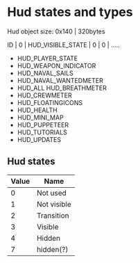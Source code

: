 # Hud states and types

Hud object size: 0x140 | 320bytes

ID | 0 | HUD_VISIBLE_STATE | 0 | 0 | .....

- HUD_PLAYER_STATE 
- HUD_WEAPON_INDICATOR 
- HUD_NAVAL_SAILS 
- HUD_NAVAL_WANTEDMETER 
- HUD_ALL HUD_BREATHMETER 
- HUD_CREWMETER 
- HUD_FLOATINGICONS 
- HUD_HEALTH 
- HUD_MINI_MAP
- HUD_PUPPETEER 
- HUD_TUTORIALS 
- HUD_UPDATES

## Hud states
| Value  | Name |
| ------------- | ------------- |
| 0  | Not used   |
| 1   | Not visible  |
| 2   | Transition  |
| 3   | Visible  |
| 4   | Hidden  |
| 7 |  hidden(?) |
